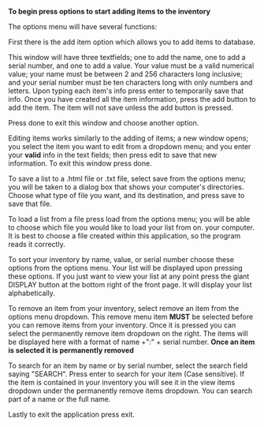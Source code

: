 **To begin press options to start adding items to the inventory**

The options menu will have several functions:

First there is the add item option which allows you to add items to database.

This window will have three textfields; one to add the name, one to add a serial number, and one to add a
value. Your value must be a valid numerical value; your
name must be between 2 and 256 characters long inclusive; and
your serial number must be ten characters long with only
numbers and letters. Upon typing each item's info press enter
to temporarily save that info. Once you have created all
the item information, press the add button to add the item.
The item will not save unless the add button is pressed.

Press done to exit this window and choose another option.

Editing items works similarly to the adding of items; a
new window opens; you select the item you want to edit 
from a dropdown menu; and you enter your **valid** info
in the text fields; then press edit to save that new 
information. To exit this window press done.

To save a list to a .html file or .txt file, select save
from the options menu; you will be taken to a dialog
box that shows your computer's directories. Choose
what type of file you want, and its destination, and
press save to save that file.

To load a list from a file press load from the options
menu; you will be able to choose which file you would like
to load your list from on. your computer. It is best to 
choose a file created within this application, so the 
program reads it correctly.

To sort your inventory by name, value, or serial number
choose these options from the options menu. Your list
will be displayed upon pressing these options. If you
just want to view your list at any point press the
giant DISPLAY button at the bottom right of the front
page. It will display your list alphabetically.

To remove an item from your inventory, select remove
an item from the options menu dropdown. This remove
menu item **MUST** be selected before you can remove items
from your inventory. Once it is pressed you can select
the permanently remove item dropdown on the right.
The items will be displayed here with a format of
name +":" + serial number. **Once an item is selected
it is permanently removed**

To search for an item by name or by serial number,
select the search field saying "SEARCH". Press enter
to search for your item (Case sensitive). If the item
is contained in your inventory you will see it in the view
items dropdown under the permanently remove items dropdown.
You can search part of a name or the full name.

Lastly to exit the application press exit.
